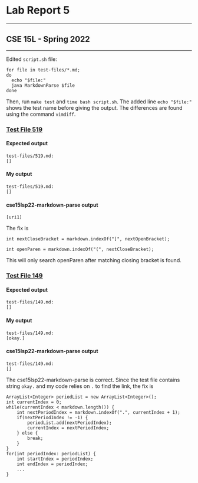 # Lab Report 5
---
## CSE 15L - Spring 2022
---
Edited `script.sh` file:
```
for file in test-files/*.md;
do
  echo "$file:"
  java MarkdownParse $file
done
```
Then, run `make test` and `time bash script.sh`. The added line `echo "$file:"` shows the test name before giving the output.
The differences are found using the command `vimdiff`.

### [Test File 519](https://github.com/nidhidhamnani/markdown-parser/blob/main/test-files/519.md)
#### Expected output

```
test-files/519.md:
[]
```

#### My output

```
test-files/519.md:
[]
```

#### cse15lsp22-markdown-parse output

```
[uri1]
```
The fix is 
```
int nextCloseBracket = markdown.indexOf("]", nextOpenBracket);

int openParen = markdown.indexOf("(", nextCloseBracket);
```
This will only search openParen after matching closing bracket is found. 

### [Test File 149](https://github.com/nidhidhamnani/markdown-parser/blob/main/test-files/149.md)

#### Expected output

```
test-files/149.md:
[]
```

#### My output

```
test-files/149.md:
[okay.]
```

#### cse15lsp22-markdown-parse output

```
test-files/149.md:
[]
```

The cse15lsp22-markdown-parse is correct. Since the test file contains string `okay.` and my code relies on `.` to find the link, the fix is 

```
ArrayList<Integer> periodList = new ArrayList<Integer>();
int currentIndex = 0;
while(currentIndex < markdown.length()) {
    int nextPeriodIndex = markdown.indexOf(".", currentIndex + 1);
    if(nextPeriodIndex != -1) {
        periodList.add(nextPeriodIndex);
        currentIndex = nextPeriodIndex;
    } else {
        break;
    }
}
for(int periodIndex: periodList) {
    int startIndex = periodIndex;
    int endIndex = periodIndex;
    ...
}
```

